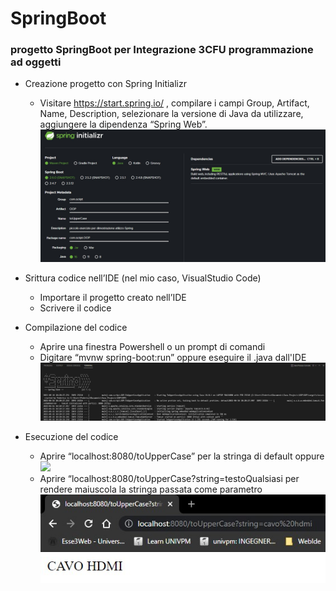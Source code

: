 # SpringBoot
### progetto SpringBoot per Integrazione 3CFU programmazione ad oggetti

+ Creazione progetto con Spring Initializr
    + Visitare https://start.spring.io/ , compilare i campi 
Group, Artifact, Name, Description, selezionare la versione di Java da utilizzare, aggiungere la dipendenza “Spring Web”.
![](/img_SpringBoot/springBoot_creazioneAmbiente.jpg)

+ Srittura codice nell’IDE (nel mio caso, VisualStudio Code)
    + Importare il progetto creato nell’IDE
    + Scrivere il codice 

+ Compilazione del codice
    + Aprire una finestra Powershell o un prompt di comandi
    + Digitare “mvnw spring-boot:run” oppure eseguire il .java dall'IDE
![](/img_SpringBoot/springBoot_run.jpg)

+ Esecuzione del codice
    + Aprire “localhost:8080/toUpperCase” per la stringa di default oppure
    ![](/img_SpringBoot/springBoot_testo_Default.jpg)
    + Aprire “localhost:8080/toUpperCase?string=testoQualsiasi per rendere maiuscola la stringa passata come parametro 
    ![](/img_SpringBoot/springBoot_testo_personalizzato.jpg)

